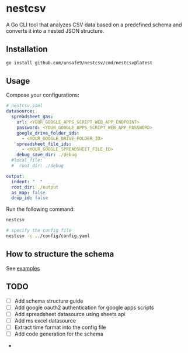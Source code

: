 # nestcsv
A Go CLI tool that analyzes CSV data based on a predefined schema and converts it into a nested JSON structure.

## Installation
```bash
go install github.com/unsafe9/nestcsv/cmd/nestcsv@latest
```

## Usage
Compose your configurations:
```yaml
# nestcsv.yaml
datasource:
  spreadsheet_gas:
    url: <YOUR_GOOGLE_APPS_SCRIPT_WEB_APP_ENDPOINT>
    password: <YOUR_GOOGLE_APPS_SCRIPT_WEB_APP_PASSWORD>
    google_drive_folder_ids:
      - <YOUR_GOOGLE_DRIVE_FOLDER_ID>
    spreadsheet_file_ids:
      - <YOUR_GOOGLE_SPREADSHEET_FILE_ID>
    debug_save_dir: ./debug
  #local_file:
  #  root_dir: ./debug

output:
  indent: "  "
  root_dir: ./output
  as_map: false
  drop_id: false
```

Run the following command:
```bash
nestcsv

# specify the config file
nestcsv -c ../config/config.yaml
```

## How to structure the schema
See [examples](./examples)

## TODO
- [ ] Add schema structure guide
- [ ] Add google oauth2 authentication for google apps scripts
- [ ] Add spreadsheet datasource using sheets api
- [ ] Add ms excel datasource
- [ ] Extract time format into the config file
- [ ] Add code generation for the schema
- 